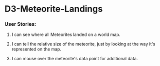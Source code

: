 # D3-Meteorite-Landings
[]()

### User Stories:

1. I can see where all Meteorites landed on a world map.

2. I can tell the relative size of the meteorite, just by looking at the way it's represented on the map.

3. I can mouse over the meteorite's data point for additional data.
